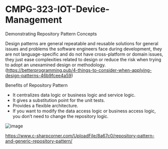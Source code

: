 # CMPG-323-IOT-Device-Management

Demonstrating Repository Pattern Concepts

Design patterns are general repeatable and reusable solutions for general issues and problems the software engineers face during development, they are not language-specific and do not have cross-platform or domain issues, they just ease complexities related to design or reduce the risk when trying to adopt an unexamined design or methodology. (https://betterprogramming.pub/4-things-to-consider-when-applying-design-patterns-46b9fcee4a59)


Benefits of Repository Pattern

* It centralizes data logic or business logic and service logic.
* It gives a substitution point for the unit tests.
* Provides a flexible architecture.
* If you want to modify the data access logic or business access logic, you don’t need to change the repository logic.

![image](https://user-images.githubusercontent.com/110629391/193058136-ea0633c5-0ec7-470c-8b0a-114e74e65a04.png)

https://www.c-sharpcorner.com/UploadFile/8a67c0/repository-pattern-and-generic-repository-pattern/
